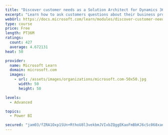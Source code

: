 ```yaml
---
title: "Discover customer needs as a Solution Architect for Dynamics 365 and Power Platform"
excerpt: "Learn how to ask customers questions about their business processes and feature requirements to create a viable solution."
webUrl: https://docs.microsoft.com/learn/modules/discover-customer-needs/
type: course
price: Free
length: PT36M
ratings:
  count: 427
  average: 4.672131
heat: 50

provider:
  name: Microsoft Learn
  domain: microsoft.com
  images:
    - url: /assets/images/organizations/microsoft.com-50x50.jpg
      width: 50
      height: 50

levels:
  - Advanced

topics:
  - Power BI

secured: "jam03/fZRA1Oxp1SUn+RthoU8l3vekbmJVIxbZQggEKaoFmBbKJ6cSc068xanOeWtu7ErDo/GoE4nWzNOJjZqTs+aq1EWccVS/nPatiD+NICf9t1IYxBvNCYpbsUPwTumwWiKBifGUPS+zl1zyx4Tk8hbMsyNGyw+cyyfp6k/Iwnm76JM6C885l84X/4Nm0MkZ4eY6zd+vuABtM1Kpjqft+SaoCV3stp5MuT34gMCBLaCnT47wG45GqdCK/XWNECF4WwqXJPWHSdniF9aK1fEqgAOKDTPF9PkF8SBGYgXpKpe/YUgyTsd2lhcEWUs/RbtKpUfdETuVa+IvJcL5xDSobWcc8MfwknSzZkEdjO7xHjmWu4AWcr/V76PTanv6RX6fAyyHzxELuGGuqNNCw8hMww8+QVKKkNKGHDGbBrvPs=;Cmr9oNMQbPk3kppgdIewlA=="
---
```


